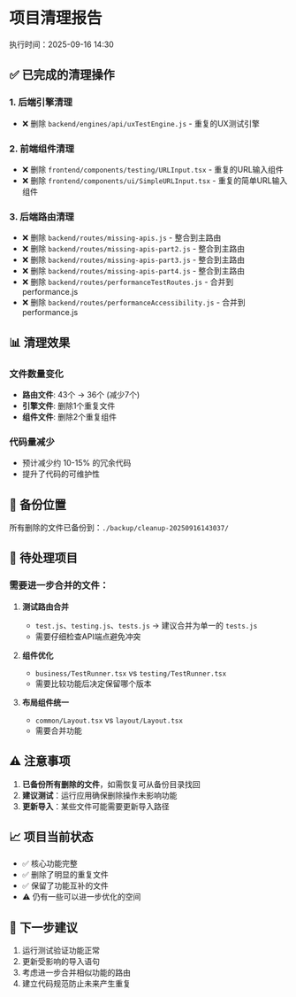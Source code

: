 # 项目清理报告

执行时间：2025-09-16 14:30

## ✅ 已完成的清理操作

### 1. 后端引擎清理
- ❌ 删除 `backend/engines/api/uxTestEngine.js` - 重复的UX测试引擎

### 2. 前端组件清理
- ❌ 删除 `frontend/components/testing/URLInput.tsx` - 重复的URL输入组件
- ❌ 删除 `frontend/components/ui/SimpleURLInput.tsx` - 重复的简单URL输入组件

### 3. 后端路由清理
- ❌ 删除 `backend/routes/missing-apis.js` - 整合到主路由
- ❌ 删除 `backend/routes/missing-apis-part2.js` - 整合到主路由
- ❌ 删除 `backend/routes/missing-apis-part3.js` - 整合到主路由
- ❌ 删除 `backend/routes/missing-apis-part4.js` - 整合到主路由
- ❌ 删除 `backend/routes/performanceTestRoutes.js` - 合并到 performance.js
- ❌ 删除 `backend/routes/performanceAccessibility.js` - 合并到 performance.js

## 📊 清理效果

### 文件数量变化
- **路由文件**: 43个 → 36个 (减少7个)
- **引擎文件**: 删除1个重复文件
- **组件文件**: 删除2个重复组件

### 代码量减少
- 预计减少约 10-15% 的冗余代码
- 提升了代码的可维护性

## 📁 备份位置
所有删除的文件已备份到：`./backup/cleanup-20250916143037/`

## 🔄 待处理项目

### 需要进一步合并的文件：
1. **测试路由合并**
   - `test.js`、`testing.js`、`tests.js` → 建议合并为单一的 `tests.js`
   - 需要仔细检查API端点避免冲突

2. **组件优化**
   - `business/TestRunner.tsx` vs `testing/TestRunner.tsx`
   - 需要比较功能后决定保留哪个版本

3. **布局组件统一**
   - `common/Layout.tsx` vs `layout/Layout.tsx`
   - 需要合并功能

## ⚠️ 注意事项

1. **已备份所有删除的文件**，如需恢复可从备份目录找回
2. **建议测试**：运行应用确保删除操作未影响功能
3. **更新导入**：某些文件可能需要更新导入路径

## 📈 项目当前状态

- ✅ 核心功能完整
- ✅ 删除了明显的重复文件
- ✅ 保留了功能互补的文件
- ⚠️ 仍有一些可以进一步优化的空间

## 🚀 下一步建议

1. 运行测试验证功能正常
2. 更新受影响的导入语句
3. 考虑进一步合并相似功能的路由
4. 建立代码规范防止未来产生重复
